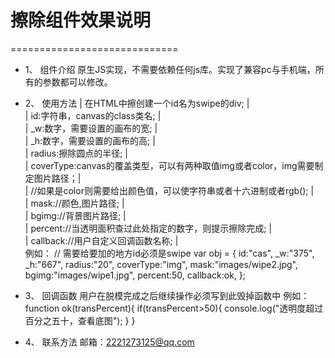 # 擦除组件效果说明 #
=============================
+ 1、 组件介绍
	原生JS实现，不需要依赖任何js库。实现了兼容pc与手机端，所有的参数都可以修改。
+ 2、 使用方法
	| 在HTML中擦创建一个id名为swipe的div; |  
	| id:字符串，canvas的class类名; |  
	| _w:数字，需要设置的画布的宽; |  
	| _h:数字，需要设置的画布的高; |  
	| radius:擦除圆点的半径; |  
	|  coverType:canvas的覆盖类型，可以有两种取值img或者color，img需要制定图片路径；|  
	| //如果是color则需要给出颜色值，可以使字符串或者十六进制或者rgb(); |  
	| mask://颜色,图片路径; |  
	| bgimg://背景图片路径; |  
	| percent://当透明面积查过此处指定的数字，则提示擦除完成; |  
	| callback://用户自定义回调函数名称; |  
	例如：
		// 需要给要加的地方id必须是swipe
		var obj = {
			id:"cas",
			_w:"375",
			_h:"667",
			radius:"20",
			coverType:"img",
			mask:"images/wipe2.jpg",
			bgimg:"images/wipe1.jpg",
			percent:50,
			callback:ok,
		};
		
+ 3、 回调函数
	用户在脱模完成之后继续操作必须写到此毁掉函数中
	例如：
	function ok(transPercent){
		if(transPercent>50){
		console.log("透明度超过百分之五十，查看底图");
		}
	}
+ 4、 联系方法
	邮箱：2221273125@qq.com